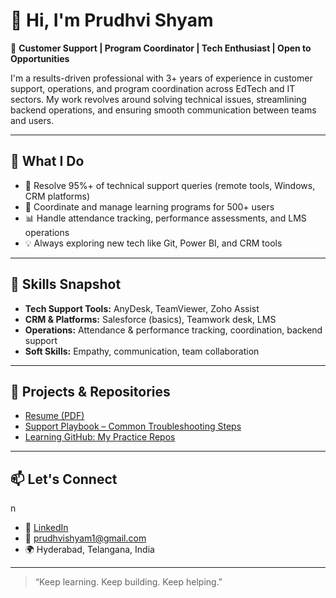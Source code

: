 # 👋 Hi, I'm Prudhvi Shyam

🎯 **Customer Support | Program Coordinator | Tech Enthusiast | Open to Opportunities**

I'm a results-driven professional with 3+ years of experience in customer support, operations, and program coordination across EdTech and IT sectors. My work revolves around solving technical issues, streamlining backend operations, and ensuring smooth communication between teams and users.

---

## 💼 What I Do

- 🧰 Resolve 95%+ of technical support queries (remote tools, Windows, CRM platforms)
- 🧩 Coordinate and manage learning programs for 500+ users
- 📊 Handle attendance tracking, performance assessments, and LMS operations
- 💡 Always exploring new tech like Git, Power BI, and CRM tools

---

## 🧠 Skills Snapshot

- **Tech Support Tools:** AnyDesk, TeamViewer, Zoho Assist  
- **CRM & Platforms:** Salesforce (basics), Teamwork desk, LMS  
- **Operations:** Attendance & performance tracking, coordination, backend support  
- **Soft Skills:** Empathy, communication, team collaboration  

---

## 📌 Projects & Repositories

- [Resume (PDF)](Prudhvi_Shyam_Opeations_Executive.pdf)
- [Support Playbook – Common Troubleshooting Steps](https://github.com/yourusername/support-playbook)  
- [Learning GitHub: My Practice Repos](https://github.com/prudhvi-shyam/github-practice)

---

## 📫 Let's Connect
n
- 🔗 [LinkedIn](https://www.linkedin.com/in/prudhvi-shyam-300793241/)  
- 📧 prudhvishyam1@gmail.com  
- 🌍 Hyderabad, Telangana, India  

---

> “Keep learning. Keep building. Keep helping.”


